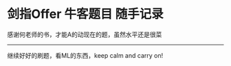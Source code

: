剑指Offer  牛客题目 随手记录
======================================
感谢何老师的书，才能A的动现在的题，虽然水平还是很菜


-------------------------------------
继续好好的刷题，看ML的东西，keep calm and carry on!
